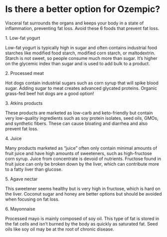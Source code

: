 # Is there a better option for Ozempic?

Visceral fat surrounds the organs and keeps your body in a state of inflammation, preventing fat loss. Avoid these 6 foods that prevent fat loss.

1\. Low-fat yogurt

Low-fat yogurt is typically high in sugar and often contains industrial food starches like modified food starch, modified corn starch, or maltodextrin. Starch is not sweet, so people consume much more than sugar. It’s higher on the glycemic index than sugar and is used to add bulk to a product.

2\. Processed meat

Hot dogs contain industrial sugars such as corn syrup that will spike blood sugar. Adding sugar to meat creates advanced glycated proteins. Organic grass-fed beef hot dogs are a good option!

3\. Atkins products

These products are marketed as low-carb and keto-friendly but contain very low-quality ingredients such as soy protein isolates, seed oils, GMOs, and synthetic fibers. These can cause bloating and diarrhea and also prevent fat loss.

4\. Juice

Many products marketed as “juice” often only contain minimal amounts of fruit juice and have high amounts of sweeteners, such as high-fructose corn syrup. Juice from concentrate is devoid of nutrients. Fructose found in fruit juice can only be broken down by the liver, which can contribute more to a fatty liver than glucose.

5\. Agave nectar

This sweetener seems healthy but is very high in fructose, which is hard on the liver. Coconut sugar and honey are better options but should be avoided when focusing on fat loss.

6\. Mayonnaise

Processed mayo is mainly composed of soy oil. This type of fat is stored in the fat cells and isn’t burned by the body as quickly as saturated fat. Seed oils like soy oil may be at the root of chronic disease.